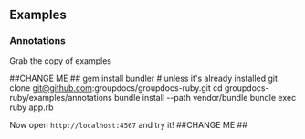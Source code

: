 ## Examples

### Annotations

Grab the copy of examples

##CHANGE ME ##
    gem install bundler # unless it's already installed
    git clone git@github.com:groupdocs/groupdocs-ruby.git
    cd groupdocs-ruby/examples/annotations
    bundle install --path vendor/bundle
    bundle exec ruby app.rb

Now open `http://localhost:4567` and try it!
##CHANGE ME ##

